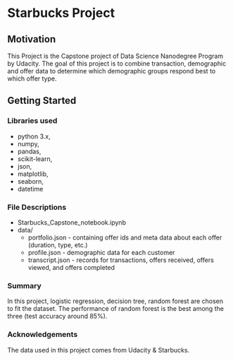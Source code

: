 # Starbucks Project

## Motivation
This Project is the Capstone project of Data Science Nanodegree Program by Udacity. The goal of this project is to combine transaction, demographic and offer data to determine which demographic groups respond best to which offer type.

## Getting Started

### Libraries used
* python 3.x,
* numpy, 
* pandas, 
* scikit-learn,
* json,
* matplotlib,
* seaborn,
* datetime

### File Descriptions

- Starbucks_Capstone_notebook.ipynb
- data/
    - portfolio.json - containing offer ids and meta data about each offer (duration, type, etc.)
    - profile.json - demographic data for each customer
    - transcript.json - records for transactions, offers received, offers viewed, and offers completed


### Summary
In this project, logistic regression, decision tree, random forest are chosen to fit the dataset. The performance of random forest is the best among the three (test accuracy around 85%).

### Acknowledgements
The data used in this project comes from Udacity & Starbucks.

